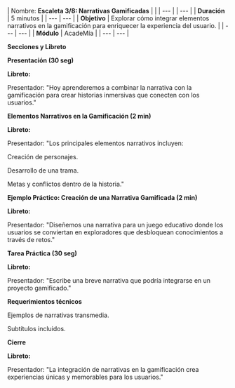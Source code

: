 | Nombre: **Escaleta 3/8: Narrativas Gamificadas** |     |
| --- |     | --- |
| **Duración** | 5 minutos |
| --- | --- |
| **Objetivo** | Explorar cómo integrar elementos narrativos en la gamificación para enriquecer la experiencia del usuario. |
| --- | --- |
| **Módulo** | AcadeMía |
| --- | --- |

**Secciones y Libreto**

**Presentación (30 seg)**

**Libreto:**

Presentador: "Hoy aprenderemos a combinar la narrativa con la gamificación para crear historias inmersivas que conecten con los usuarios."

**Elementos Narrativos en la Gamificación (2 min)**

**Libreto:**

Presentador: "Los principales elementos narrativos incluyen:

Creación de personajes.

Desarrollo de una trama.

Metas y conflictos dentro de la historia."

**Ejemplo Práctico: Creación de una Narrativa Gamificada (2 min)**

**Libreto:**

Presentador: "Diseñemos una narrativa para un juego educativo donde los usuarios se conviertan en exploradores que desbloquean conocimientos a través de retos."

**Tarea Práctica (30 seg)**

**Libreto:**

Presentador: "Escribe una breve narrativa que podría integrarse en un proyecto gamificado."

**Requerimientos técnicos**

Ejemplos de narrativas transmedia.

Subtítulos incluidos.

**Cierre**

**Libreto:**

Presentador: "La integración de narrativas en la gamificación crea experiencias únicas y memorables para los usuarios."